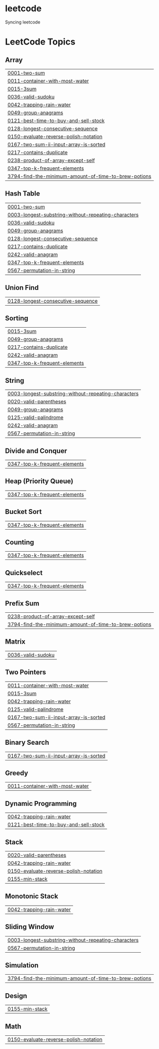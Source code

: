 # leetcode
Syncing leetcode

<!---LeetCode Topics Start-->
# LeetCode Topics
## Array
|  |
| ------- |
| [0001-two-sum](https://github.com/star6392/leetcode/tree/master/0001-two-sum) |
| [0011-container-with-most-water](https://github.com/star6392/leetcode/tree/master/0011-container-with-most-water) |
| [0015-3sum](https://github.com/star6392/leetcode/tree/master/0015-3sum) |
| [0036-valid-sudoku](https://github.com/star6392/leetcode/tree/master/0036-valid-sudoku) |
| [0042-trapping-rain-water](https://github.com/star6392/leetcode/tree/master/0042-trapping-rain-water) |
| [0049-group-anagrams](https://github.com/star6392/leetcode/tree/master/0049-group-anagrams) |
| [0121-best-time-to-buy-and-sell-stock](https://github.com/star6392/leetcode/tree/master/0121-best-time-to-buy-and-sell-stock) |
| [0128-longest-consecutive-sequence](https://github.com/star6392/leetcode/tree/master/0128-longest-consecutive-sequence) |
| [0150-evaluate-reverse-polish-notation](https://github.com/star6392/leetcode/tree/master/0150-evaluate-reverse-polish-notation) |
| [0167-two-sum-ii-input-array-is-sorted](https://github.com/star6392/leetcode/tree/master/0167-two-sum-ii-input-array-is-sorted) |
| [0217-contains-duplicate](https://github.com/star6392/leetcode/tree/master/0217-contains-duplicate) |
| [0238-product-of-array-except-self](https://github.com/star6392/leetcode/tree/master/0238-product-of-array-except-self) |
| [0347-top-k-frequent-elements](https://github.com/star6392/leetcode/tree/master/0347-top-k-frequent-elements) |
| [3794-find-the-minimum-amount-of-time-to-brew-potions](https://github.com/star6392/leetcode/tree/master/3794-find-the-minimum-amount-of-time-to-brew-potions) |
## Hash Table
|  |
| ------- |
| [0001-two-sum](https://github.com/star6392/leetcode/tree/master/0001-two-sum) |
| [0003-longest-substring-without-repeating-characters](https://github.com/star6392/leetcode/tree/master/0003-longest-substring-without-repeating-characters) |
| [0036-valid-sudoku](https://github.com/star6392/leetcode/tree/master/0036-valid-sudoku) |
| [0049-group-anagrams](https://github.com/star6392/leetcode/tree/master/0049-group-anagrams) |
| [0128-longest-consecutive-sequence](https://github.com/star6392/leetcode/tree/master/0128-longest-consecutive-sequence) |
| [0217-contains-duplicate](https://github.com/star6392/leetcode/tree/master/0217-contains-duplicate) |
| [0242-valid-anagram](https://github.com/star6392/leetcode/tree/master/0242-valid-anagram) |
| [0347-top-k-frequent-elements](https://github.com/star6392/leetcode/tree/master/0347-top-k-frequent-elements) |
| [0567-permutation-in-string](https://github.com/star6392/leetcode/tree/master/0567-permutation-in-string) |
## Union Find
|  |
| ------- |
| [0128-longest-consecutive-sequence](https://github.com/star6392/leetcode/tree/master/0128-longest-consecutive-sequence) |
## Sorting
|  |
| ------- |
| [0015-3sum](https://github.com/star6392/leetcode/tree/master/0015-3sum) |
| [0049-group-anagrams](https://github.com/star6392/leetcode/tree/master/0049-group-anagrams) |
| [0217-contains-duplicate](https://github.com/star6392/leetcode/tree/master/0217-contains-duplicate) |
| [0242-valid-anagram](https://github.com/star6392/leetcode/tree/master/0242-valid-anagram) |
| [0347-top-k-frequent-elements](https://github.com/star6392/leetcode/tree/master/0347-top-k-frequent-elements) |
## String
|  |
| ------- |
| [0003-longest-substring-without-repeating-characters](https://github.com/star6392/leetcode/tree/master/0003-longest-substring-without-repeating-characters) |
| [0020-valid-parentheses](https://github.com/star6392/leetcode/tree/master/0020-valid-parentheses) |
| [0049-group-anagrams](https://github.com/star6392/leetcode/tree/master/0049-group-anagrams) |
| [0125-valid-palindrome](https://github.com/star6392/leetcode/tree/master/0125-valid-palindrome) |
| [0242-valid-anagram](https://github.com/star6392/leetcode/tree/master/0242-valid-anagram) |
| [0567-permutation-in-string](https://github.com/star6392/leetcode/tree/master/0567-permutation-in-string) |
## Divide and Conquer
|  |
| ------- |
| [0347-top-k-frequent-elements](https://github.com/star6392/leetcode/tree/master/0347-top-k-frequent-elements) |
## Heap (Priority Queue)
|  |
| ------- |
| [0347-top-k-frequent-elements](https://github.com/star6392/leetcode/tree/master/0347-top-k-frequent-elements) |
## Bucket Sort
|  |
| ------- |
| [0347-top-k-frequent-elements](https://github.com/star6392/leetcode/tree/master/0347-top-k-frequent-elements) |
## Counting
|  |
| ------- |
| [0347-top-k-frequent-elements](https://github.com/star6392/leetcode/tree/master/0347-top-k-frequent-elements) |
## Quickselect
|  |
| ------- |
| [0347-top-k-frequent-elements](https://github.com/star6392/leetcode/tree/master/0347-top-k-frequent-elements) |
## Prefix Sum
|  |
| ------- |
| [0238-product-of-array-except-self](https://github.com/star6392/leetcode/tree/master/0238-product-of-array-except-self) |
| [3794-find-the-minimum-amount-of-time-to-brew-potions](https://github.com/star6392/leetcode/tree/master/3794-find-the-minimum-amount-of-time-to-brew-potions) |
## Matrix
|  |
| ------- |
| [0036-valid-sudoku](https://github.com/star6392/leetcode/tree/master/0036-valid-sudoku) |
## Two Pointers
|  |
| ------- |
| [0011-container-with-most-water](https://github.com/star6392/leetcode/tree/master/0011-container-with-most-water) |
| [0015-3sum](https://github.com/star6392/leetcode/tree/master/0015-3sum) |
| [0042-trapping-rain-water](https://github.com/star6392/leetcode/tree/master/0042-trapping-rain-water) |
| [0125-valid-palindrome](https://github.com/star6392/leetcode/tree/master/0125-valid-palindrome) |
| [0167-two-sum-ii-input-array-is-sorted](https://github.com/star6392/leetcode/tree/master/0167-two-sum-ii-input-array-is-sorted) |
| [0567-permutation-in-string](https://github.com/star6392/leetcode/tree/master/0567-permutation-in-string) |
## Binary Search
|  |
| ------- |
| [0167-two-sum-ii-input-array-is-sorted](https://github.com/star6392/leetcode/tree/master/0167-two-sum-ii-input-array-is-sorted) |
## Greedy
|  |
| ------- |
| [0011-container-with-most-water](https://github.com/star6392/leetcode/tree/master/0011-container-with-most-water) |
## Dynamic Programming
|  |
| ------- |
| [0042-trapping-rain-water](https://github.com/star6392/leetcode/tree/master/0042-trapping-rain-water) |
| [0121-best-time-to-buy-and-sell-stock](https://github.com/star6392/leetcode/tree/master/0121-best-time-to-buy-and-sell-stock) |
## Stack
|  |
| ------- |
| [0020-valid-parentheses](https://github.com/star6392/leetcode/tree/master/0020-valid-parentheses) |
| [0042-trapping-rain-water](https://github.com/star6392/leetcode/tree/master/0042-trapping-rain-water) |
| [0150-evaluate-reverse-polish-notation](https://github.com/star6392/leetcode/tree/master/0150-evaluate-reverse-polish-notation) |
| [0155-min-stack](https://github.com/star6392/leetcode/tree/master/0155-min-stack) |
## Monotonic Stack
|  |
| ------- |
| [0042-trapping-rain-water](https://github.com/star6392/leetcode/tree/master/0042-trapping-rain-water) |
## Sliding Window
|  |
| ------- |
| [0003-longest-substring-without-repeating-characters](https://github.com/star6392/leetcode/tree/master/0003-longest-substring-without-repeating-characters) |
| [0567-permutation-in-string](https://github.com/star6392/leetcode/tree/master/0567-permutation-in-string) |
## Simulation
|  |
| ------- |
| [3794-find-the-minimum-amount-of-time-to-brew-potions](https://github.com/star6392/leetcode/tree/master/3794-find-the-minimum-amount-of-time-to-brew-potions) |
## Design
|  |
| ------- |
| [0155-min-stack](https://github.com/star6392/leetcode/tree/master/0155-min-stack) |
## Math
|  |
| ------- |
| [0150-evaluate-reverse-polish-notation](https://github.com/star6392/leetcode/tree/master/0150-evaluate-reverse-polish-notation) |
<!---LeetCode Topics End-->
